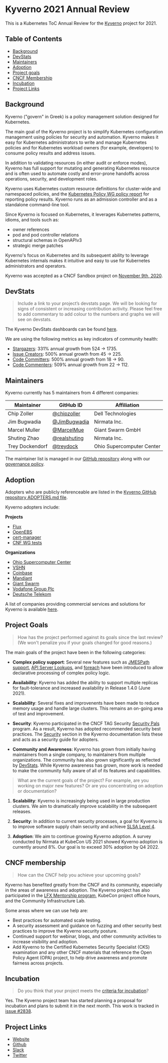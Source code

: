 # Kyverno 2021 Annual Review

This is a Kubernetes ToC Annual Review for the [Kyverno](https://kyverno.io) project for 2021.

## Table of Contents
- [Background](#background)
- [DevStats](#devstats)
- [Maintainers](#maintainers)
- [Adoption](#adoption) 
- [Project goals](#project-goals) 
- [CNCF Membership](#cncf-membership)
- [Incubation](#incubation)
- [Project Links](#project-links)

## Background

Kyverno ("govern" in Greek) is a policy management solution designed for Kubernetes. 

The main goal of the Kyverno project is to simplify Kubernetes configuration management using policies for security and automation. Kyverno makes it easy for Kubernetes administrators to write and manage Kubernetes policies and for Kubernetes workload owners (for example, developers) to consume policy results and address issues.

In addition to validating resources (in either audit or enforce modes), Kyverno has full support for mutating and generating Kubernetes resource and is often used to automate costly and error-prone handoffs across operations, security, and development roles.

Kyverno uses Kubernetes custom resource definitions for cluster-wide and namespaced policies, and the [Kubernetes Policy WG policy report](https://github.com/kubernetes-sigs/wg-policy-prototypes/tree/master/policy-report) for reporting policy results. Kyverno runs as an admission controller and as a standalone command-line tool.

Since Kyverno is focused on Kubernetes, it leverages Kubernetes patterns, idioms, and tools such as:
* owner references
* pod and pod controller relations
* structural schemas in OpenAPIv3 
* strategic merge patches

Kyverno's focus on Kubernetes and its subsequent ability to leverage Kubernetes internals makes it intuitive and easy to use for Kubernetes administrators and operators.

Kyverno was accepted as a CNCF Sandbox project on [November 9th, 2020](https://docs.google.com/spreadsheets/d/1Nnh_usr0tSZxaUpxTusqeIqKxMmvuEViRkyO9e_Do40/edit#gid=1136111842).

## DevStats

> Include a link to your project’s devstats page. We will be looking for signs of consistent or increasing contribution activity. Please feel free to add commentary to add colour to the numbers and graphs we will see on devstats.

The Kyverno DevStats dashboards can be found [here](https://kyverno.devstats.cncf.io/d/8/dashboards?orgId=1&refresh=15m&viewPanel=4).

We are using the following metrics as key indicators of community health:
* [Stargazers](https://kyverno.devstats.cncf.io/d/81/community-health?orgId=1&var-repo_name=All&var-metric=Stargazers&var-table=swatchers&var-pref=all&var-met1=watch&var-met2=watch&from=now-1y&to=now): 331% annual growth from 524 -> 1735.
* [Issue Creators](https://kyverno.devstats.cncf.io/d/81/community-health?orgId=1&var-repo_name=All&var-metric=Issue%20creators&var-table=scommunity_health&var-pref=&var-met1=chealthissue&var-met2=&from=now-1y&to=now): 500% annual growth from 45 -> 225.
* [Code Committers](https://kyverno.devstats.cncf.io/d/81/community-health?orgId=1&var-repo_name=All&var-metric=Code%20committers&var-table=scommunity_health&var-pref=&var-met1=chealthcommit&var-met2=&from=now-1y&to=now): 500% annual growth from 18 -> 90.
* [Code Commenters](https://kyverno.devstats.cncf.io/d/81/community-health?orgId=1&var-repo_name=All&var-metric=Code%20commenters&var-table=scommunity_health&var-pref=&var-met1=chealthcomment&var-met2=&from=now-1y&to=now): 509% annual growth from 22 -> 112.

## Maintainers

Kyverno currently has 5 maintainers from 4 different companies:

| Maintainer           | GitHub ID                                     | Affiliation |
| -------------------- | --------------------------------------------- | ----------- |
| Chip Zoller           | [@chipzoller](https://github.com/chipzoller)   | Dell Technologies  |
| Jim Bugwadia          | [@JimBugwadia](https://github.com/JimBugwadia)   | Nirmata Inc.  |
| Marcel Muller        | [@MarcelMue](https://github.com/MarcelMue)    | Giant Swarm GmbH |
| Shuting Zhao          | [@realshuting](https://github.com/realshuting)   | Nirmata Inc.   |
| Trey Dockendorf       | [@treydock](https://github.com/treydock)      | Ohio Supercomputer Center |

The maintainer list is managed in our [GitHub repository](https://github.com/kyverno/kyverno/blob/main/MAINTAINERS.md) along with our [governance policy](https://kyverno.io/community/).

## Adoption

Adopters who are publicly referenceable are listed in the [Kyverno GitHub repository ADOPTERS.md file](https://github.com/kyverno/kyverno/blob/main/ADOPTERS.md).

Kyverno adopters include:
 
**Projects**
* [Flux](https://github.com/fluxcd/flux2-multi-tenancy/tree/main/infrastructure/kyverno-policies) 
* [OpenEBS](https://github.com/openebs/charts/tree/main/charts/openebs/templates/kyverno)
* [cert-manager](https://github.com/jetstack/cert-manager/tree/master/devel/addon/kyverno)
* [CNF WG tests](https://github.com/cncf/cnf-testsuite)

**Organizations**
* [Ohio Supercomputer Center](https://www.osc.edu/)
* [VSHN](https://www.vshn.ch/en/)
* [Coinbase](https://www.coinbase.com/)
* [Mandiant](https://www.mandiant.com/)
* [Giant Swarm](https://www.giantswarm.io/)
* [Vodafone Group Plc](https://www.vodafone.com/)
* [Deutsche Telekom](https://www.telekom.com/en)

A list of companies providing commercial services and solutions for Kyverno is available [here](https://kyverno.io/support/).

## Project Goals

> How has the project performed against its goals since the last review? (We won't penalize you if your goals changed for good reasons.)

The main goals of the project have been in the following categories:

* **Complex policy support**: Several new features such as [JMESPath support](https://kyverno.io/docs/writing-policies/variables/), [API Server Lookups](https://kyverno.io/docs/writing-policies/external-data-sources/#variables-from-kubernetes-api-server-calls), and [foreach](https://kyverno.io/docs/writing-policies/validate/#foreach) have been introduced to allow declarative processing of complex policy logic.

* **Availability**: Kyverno has added the ability to support multiple replicas for fault-tolerance and increased availability in Release 1.4.0 (June 2021).

* **Scalability**: Several fixes and improvenents have been made to reduce memory usage and handle large clusters. This remains an on-going area of test and improvement.

* **Security**: Kyverno participated in the CNCF TAG Security [Security Pals](https://github.com/cncf/tag-security/issues/554) program. As a result, Kyverno has adopted recommended security best practices. The [Security](https://main.kyverno.io/docs/security/) section in the Kyverno documentation lists these and acts as a security guide for adopters.

* **Community and Awareness**: Kyverno has grown from initially having maintainers from a single company, to maintainers from multiple organizations. The community has also grown significantly as reflected by [DevStats](https://kyverno.devstats.cncf.io). While Kyverno awareness has grown, more work is needed to make the community fully aware of all of its features and capabilities.

> What are the current goals of the project? For example, are you working on major new features? Or are you concentrating on adoption or documentation?

1. **Scalability**: Kyverno is increasingly being used in large production clusters. We aim to dramatically improve scalability in the subsequent releases.

2. **Security**: In addition to current security processes, a goal for Kyverno is to improve software supply chain security and achieve [SLSA Level 4](https://slsa.dev/levels).

3. **Adoption**: We aim to continue growing Kyverno adoption. A survey conducted by Nirmata at KubeCon US 2021 showed Kyverno adoption is currently around 8%. Our goal is to exceed 30% adoption by Q4 2022.

## CNCF membership

> How can the CNCF help you achieve your upcoming goals?

Kyverno has benefited greatly from the CNCF and its community, especially in the areas of awareness and adoption. The Kyverno project has also participated in the [LFX Mentorship program](https://mentorship.lfx.linuxfoundation.org/#projects_all), KubeCon project office hours, and the Community Infrastructure Lab.

Some areas where we can use help are:
 
* Best practices for automated scale testing.
* A security assessment and guidance on fuzzing and other security best practices to improve the Kyverno security posture. 
* Continued support for webinar, blogs, and other community activities to increase visibility and adoption.
* Add Kyverno to the Certified Kubernetes Security Specialist (CKS) examination and any other CNCF materials that reference the Open Policy Agent (OPA) project, to help drive awareness and promote fairness across projects.

## Incubation

> Do you think that your project meets the [criteria for incubation](https://github.com/cncf/toc/blob/master/process/graduation_criteria.adoc#incubating-stage)?

Yes. The Kyverno project team has started planning a proposal for incubation and plans to submit it in the next month. This work is tracked in [issue #2838](https://github.com/kyverno/kyverno/issues/2838).

## Project Links
 - [Website](https://kyverno.io)
 - [Github](https://github.com/kyverno)
 - [Slack](https://slack.k8s.io/#kyverno)
 - [Twitter](https://twitter.com/kyverno)
 

